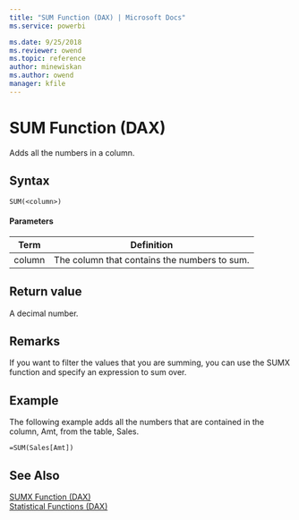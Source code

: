 ```yaml
---
title: "SUM Function (DAX) | Microsoft Docs"
ms.service: powerbi 

ms.date: 9/25/2018
ms.reviewer: owend
ms.topic: reference
author: minewiskan
ms.author: owend
manager: kfile
---
```

# SUM Function (DAX)
Adds all the numbers in a column.  
  
## Syntax  
  
```dax
SUM(<column>)  
```
  
#### Parameters  
  
|Term|Definition|  
|--------|--------------|  
|column|The column that contains the numbers to sum.|  
  
## Return value  
A decimal number.  
  
## Remarks  
  
If you want to filter the values that you are summing, you can use the SUMX function and specify an expression to sum over.  
  
## Example  
The following example adds all the numbers that are contained in the column, Amt, from the table, Sales.  
  
```dax
=SUM(Sales[Amt])  
```
  
## See Also  
[SUMX Function &#40;DAX&#41;](sumx-function-dax.md)  
[Statistical Functions &#40;DAX&#41;](statistical-functions-dax.md)  
  
